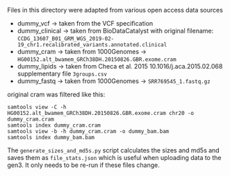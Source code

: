 Files in this directory were adapted from various open access data sources

- dummy_vcf -> taken from the VCF specification
- dummy_clinical -> taken from BioDataCatalyst with original filename: `CCDG_13607_B01_GRM_WGS_2019-02-19_chr1.recalibrated_variants.annotated.clinical`
- dummy_cram -> taken from 1000Genomes -> `HG00152.alt_bwamem_GRCh38DH.20150826.GBR.exome.cram`
- dummy_lipids -> taken from Checa et al. 2015 10.1016/j.aca.2015.02.068 supplementary file `3groups.csv`
- dummy_fastq -> taken from 1000Genomes -> `SRR769545_1.fastq.gz`

original cram was filtered like this: 
```shell
samtools view -C -h HG00152.alt_bwamem_GRCh38DH.20150826.GBR.exome.cram chr20 -o dummy_cram.cram
samtools index dummy_cram.cram
samtools view -b -h dummy_cram.cram -o dummy_bam.bam
samtools index dummy_bam.bam
```

The `generate_sizes_and_md5s.py` script calculates the sizes and md5s and saves them as `file_stats.json` which is useful when uploading data to the gen3. It only needs to be re-run if these files change.